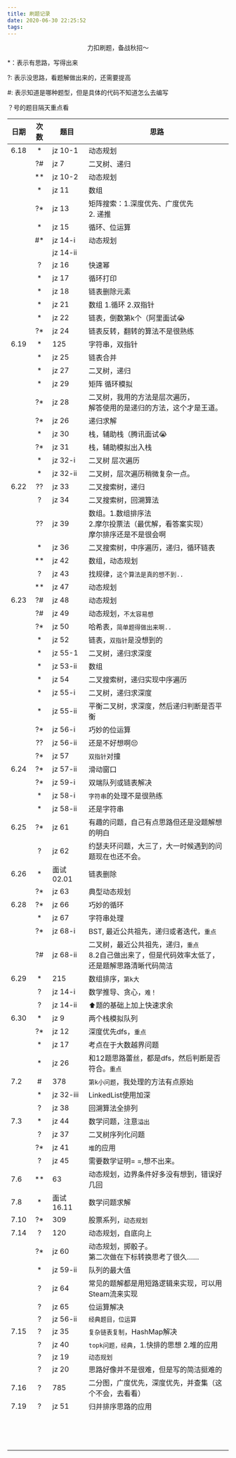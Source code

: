 ```yaml
---
title: 刷题记录
date: 2020-06-30 22:25:52
tags:
---
```


<center>
  力扣刷题，备战秋招～
</center>

<!--more-->

*：表示有思路，写得出来

?: 表示没思路，看题解做出来的，还需要提高

#: 表示知道是哪种题型，但是具体的代码不知道怎么去编写

？号的题目隔天重点看	


| 日期 | 次数 | 题目       | 思路                                                         |
| ---- | :--: | ---------- | ------------------------------------------------------------ |
| 6.18 |  *   | jz 10-1    | 动态规划                                                     |
|      |  ?#  | jz 7       | 二叉树、递归                                                 |
|      |  **  | jz 10-2    | 动态规划                                                     |
|      |  *   | jz 11      | 数组                                                         |
|      |  ?*  | jz 13      | 矩阵搜索：1.深度优先、广度优先<br/>2. 递推                   |
|      |  *   | jz 15      | 循环、位运算                                                 |
|      |  #*  | jz 14-i    | 动态规划                                                     |
|      |      | jz 14-ii   |                                                              |
|      |  ?   | jz 16      | 快速幂                                                       |
|      |  *   | jz 17      | 循环打印                                                     |
|      |  *   | jz 18      | 链表删除元素                                                 |
|      |  *   | jz 21      | 数组 1.循环 2.双指针                                         |
|      |  *   | jz 22      | 链表，倒数第k个（阿里面试😭                                   |
|      |  ?*  | jz 24      | 链表反转，翻转的算法不是很熟练                               |
| 6.19 |  *   | 125        | 字符串，双指针                                               |
|      |  *   | jz 25      | 链表合并                                                     |
|      |  *   | jz 27      | 二叉树，递归                                                 |
|      |  *   | jz 29      | 矩阵 循环模拟                                                |
|      |  ?*  | jz 28      | 二叉树，我用的方法是层次遍历，<br/>解答使用的是递归的方法，这个才是王道。 |
|      |  ?*  | jz 26      | 递归求解                                                     |
|      |  *   | jz 30      | 栈，辅助栈（腾讯面试😭                                        |
|      |  ?*  | jz 31      | 栈，辅助模拟出入栈                                           |
|      |  *   | jz 32-i    | 二叉树 层次遍历                                              |
|      |  *   | jz 32-ii   | 二叉树，层次遍历稍微复杂一点。                               |
| 6.22 |  ??  | jz 33      | 二叉搜索树，递归                                             |
|      |  ?   | jz 34      | 二叉搜索树，回溯算法                                         |
|      |  ??  | jz 39      | 数组。1.数组排序法<br/> 2.摩尔投票法（最优解，看答案实现）<br/>摩尔排序还是不是很会啊 |
|      |  *   | jz 36      | 二叉搜索树，中序遍历，递归，循环链表                         |
|      |  **  | jz 42      | 数组，动态规划                                               |
|      |  ?   | jz 43      | 找规律，`这个算法是真的想不到..`                             |
|      |  **  | jz 47      | 动态规划                                                     |
| 6.23 |  ?#  | jz 48      | 动态规划                                                     |
|      |  ?#  | jz 49      | 动态规划，`不太容易想`                                       |
|      |  ?*  | jz 50      | 哈希表，`简单题得做出来啊..`                                 |
|      |  *   | jz 52      | 链表，`双指针`是没想到的                                     |
|      |  *   | jz 55-1    | 二叉树，递归求深度                                           |
|      |  *   | jz 53-ii   | 数组                                                         |
|      |  *   | jz 54      | 二叉搜索树，递归实现中序遍历                                 |
|      |  *   | jz 55-i    | 二叉树，递归求深度                                           |
|      |  *   | jz 55-ii   | 平衡二叉树，求深度，然后递归判断是否平衡                     |
|      |  ?*  | jz 56-i    | 巧妙的位运算                                                 |
|      |  ??  | jz 56-ii   | 还是不好想啊:pensive:                                        |
|      |  ?*  | jz 57      | `双指针`对撞                                                 |
| 6.24 |  ?*  | jz 57-ii   | 滑动窗口                                                     |
|      |  ?*  | jz 59-i    | 双端队列或链表解决                                           |
|      |  *   | jz 58-i    | `字符串`的处理不是很熟练                                     |
|      |  *   | jz 58-ii   | 还是字符串                                                   |
| 6.25 |  ?*  | jz 61      | 有趣的问题，自己有点思路但还是没题解想的明白                 |
|      |  ?   | jz 62      | 约瑟夫环问题，大三了，大一时候遇到的问题现在也还不会。       |
| 6.26 |  *   | 面试 02.01 | 链表删除                                                     |
|      |  ?*  | jz 63      | 典型动态规划                                                 |
| 6.28 |  ?*  | jz 66      | 巧妙的循环                                                   |
|      |  *   | jz 67      | 字符串处理                                                   |
|      |  ?*  | jz 68-i    | BST, 最近公共祖先，递归或者迭代，`重点`                      |
|      |  ?#  | jz 68-ii   | 二叉树，最近公共祖先，递归，`重点`<br/>8.2自己做出来了，但是代码效率太低了，还是题解思路清晰代码简洁 |
| 6.29 |  *   | 215        | 数组排序，`第k大`                                            |
|      |  ?   | jz 14-i    | 数学推导、贪心，`难！`                                       |
|      |  ?   | jz 14-ii   | ⬆️题的基础上加上快速求余                                      |
| 6.30 |  *   | jz 9       | 两个栈模拟队列                                               |
|      |  ?*  | jz 12      | 深度优先dfs，`重点`                                          |
|      |  *   | jz 17      | 考点在于大数越界问题                                         |
|      |  *   | jz 26      | 和12题思路蕾丝，都是dfs，然后判断是否符合。`重点`            |
| 7.2  |  #   | 378        | `第k小问题`，我处理的方法有点原始                            |
|      |  *   | jz 32-iii  | LinkedList使用加深                                           |
|      |  ?   | jz 38      | 回溯算法全排列                                               |
| 7.3  |  *   | jz 44      | 数学问题，注意`溢出`                                         |
|      |  ?   | jz 37      | 二叉树序列化问题                                             |
|      |  ?*  | jz 41      | `堆`的应用                                                   |
|      |  ?   | jz 45      | 需要数学证明= =,想不出来。                                   |
| 7.6  |  **  | 63         | 动态规划，边界条件好多没有想到，错误好几回                   |
| 7.8  |  *   | 面试16.11  | 数学问题求解                                                 |
| 7.10 |  ?*  | 309        | 股票系列，`动态规划`                                         |
| 7.14 |  ?   | 120        | 动态规划，自底向上                                           |
|      |  ?*  | jz 60      | 动态规划，掷骰子。<br>第二次做在下标转换思考了很久……         |
|      |  *   | jz 59-ii   | 队列的最大值                                                 |
|      |  ?   | jz 64      | 常见的题解都是用短路逻辑来实现，可以用Steam流来实现          |
|      |  ?   | jz 65      | 位运算解决                                                   |
|      |  ?   | jz 56-ii   | `经典题目，位运算`                                           |
| 7.15 |  ?   | jz 35      | `复杂链表复制`，HashMap解决                                  |
|      |  ?   | jz 40      | `topk问题，经典`，1.快排的思想 2.堆的应用                    |
|      |  ?   | jz 19      | `动态规划`                                                   |
|      |  ?   | jz 20      | 思路好像并不是很难，但是写的简洁挺难的                       |
| 7.16 |  ?   | 785        | 二分图，广度优先，深度优先，并查集（这个不会，去看看）       |
| 7.19 |  ?   | jz 51      | 归并排序思路的应用                                           |
|      |      |            |                                                              |
|      |      |            |                                                              |
|      |      |            |                                                              |
|      |      |            |                                                              |
|      |      |            |                                                              |
|      |      |            |                                                              |
|      |      |            |                                                              |
|      |      |            |                                                              |
|      |      |            |                                                              |
|      |      |            |                                                              |
|      |      |            |                                                              |
|      |      |            |                                                              |
|      |      |            |                                                              |
|      |      |            |                                                              |



